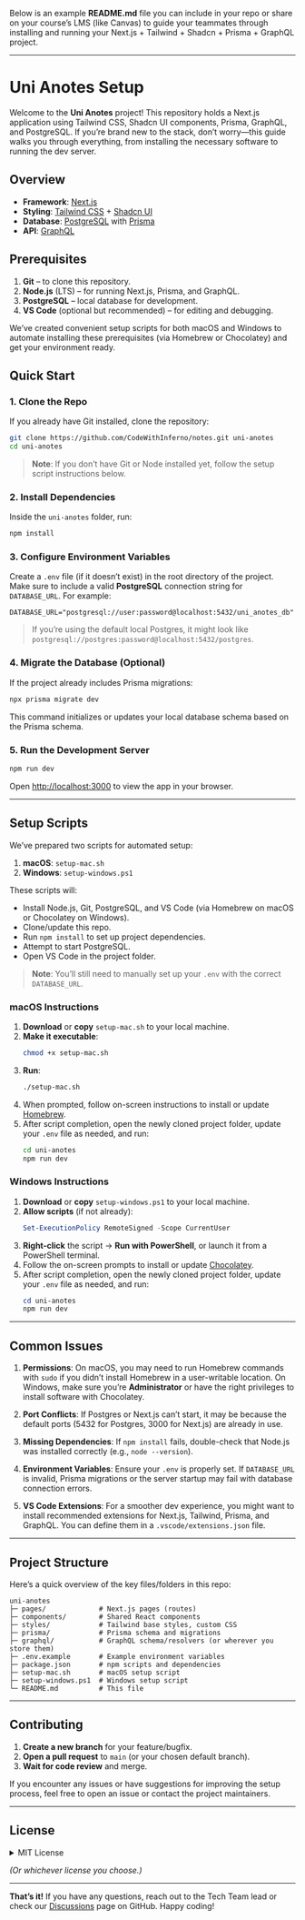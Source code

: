 Below is an example **README.md** file you can include in your repo or share on your course’s LMS (like Canvas) to guide your teammates through installing and running your Next.js + Tailwind + Shadcn + Prisma + GraphQL project.

---

# Uni Anotes Setup

Welcome to the **Uni Anotes** project! This repository holds a Next.js application using Tailwind CSS, Shadcn UI components, Prisma, GraphQL, and PostgreSQL. If you’re brand new to the stack, don’t worry—this guide walks you through everything, from installing the necessary software to running the dev server.

## Overview

- **Framework**: [Next.js](https://nextjs.org/)
- **Styling**: [Tailwind CSS](https://tailwindcss.com/) + [Shadcn UI](https://ui.shadcn.com/)
- **Database**: [PostgreSQL](https://www.postgresql.org/) with [Prisma](https://www.prisma.io/)
- **API**: [GraphQL](https://graphql.org/)

## Prerequisites

1. **Git** – to clone this repository.  
2. **Node.js** (LTS) – for running Next.js, Prisma, and GraphQL.  
3. **PostgreSQL** – local database for development.  
4. **VS Code** (optional but recommended) – for editing and debugging.  

We’ve created convenient setup scripts for both macOS and Windows to automate installing these prerequisites (via Homebrew or Chocolatey) and get your environment ready.

## Quick Start

### 1. Clone the Repo

If you already have Git installed, clone the repository:

```bash
git clone https://github.com/CodeWithInferno/notes.git uni-anotes
cd uni-anotes
```

> **Note**: If you don’t have Git or Node installed yet, follow the setup script instructions below.

### 2. Install Dependencies

Inside the `uni-anotes` folder, run:

```bash
npm install
```

### 3. Configure Environment Variables

Create a `.env` file (if it doesn’t exist) in the root directory of the project. Make sure to include a valid **PostgreSQL** connection string for `DATABASE_URL`. For example:

```
DATABASE_URL="postgresql://user:password@localhost:5432/uni_anotes_db"
```

> If you’re using the default local Postgres, it might look like `postgresql://postgres:password@localhost:5432/postgres`.

### 4. Migrate the Database (Optional)

If the project already includes Prisma migrations:

```bash
npx prisma migrate dev
```

This command initializes or updates your local database schema based on the Prisma schema.

### 5. Run the Development Server

```bash
npm run dev
```

Open [http://localhost:3000](http://localhost:3000) to view the app in your browser.

---

## Setup Scripts

We’ve prepared two scripts for automated setup:

1. **macOS**: `setup-mac.sh`
2. **Windows**: `setup-windows.ps1`

These scripts will:
- Install Node.js, Git, PostgreSQL, and VS Code (via Homebrew on macOS or Chocolatey on Windows).
- Clone/update this repo.
- Run `npm install` to set up project dependencies.
- Attempt to start PostgreSQL.
- Open VS Code in the project folder.

> **Note**: You’ll still need to manually set up your `.env` with the correct `DATABASE_URL`.

### macOS Instructions

1. **Download** or **copy** `setup-mac.sh` to your local machine.
2. **Make it executable**:  
   ```bash
   chmod +x setup-mac.sh
   ```
3. **Run**:  
   ```bash
   ./setup-mac.sh
   ```
4. When prompted, follow on-screen instructions to install or update [Homebrew](https://brew.sh/).  
5. After script completion, open the newly cloned project folder, update your `.env` file as needed, and run:
   ```bash
   cd uni-anotes
   npm run dev
   ```

### Windows Instructions

1. **Download** or **copy** `setup-windows.ps1` to your local machine.
2. **Allow scripts** (if not already):  
   ```powershell
   Set-ExecutionPolicy RemoteSigned -Scope CurrentUser
   ```
3. **Right-click** the script → **Run with PowerShell**, or launch it from a PowerShell terminal.
4. Follow the on-screen prompts to install or update [Chocolatey](https://chocolatey.org/).  
5. After script completion, open the newly cloned project folder, update your `.env` file as needed, and run:
   ```powershell
   cd uni-anotes
   npm run dev
   ```

---

## Common Issues

1. **Permissions**: On macOS, you may need to run Homebrew commands with `sudo` if you didn’t install Homebrew in a user-writable location. On Windows, make sure you’re **Administrator** or have the right privileges to install software with Chocolatey.

2. **Port Conflicts**: If Postgres or Next.js can’t start, it may be because the default ports (5432 for Postgres, 3000 for Next.js) are already in use.

3. **Missing Dependencies**: If `npm install` fails, double-check that Node.js was installed correctly (e.g., `node --version`).

4. **Environment Variables**: Ensure your `.env` is properly set. If `DATABASE_URL` is invalid, Prisma migrations or the server startup may fail with database connection errors.

5. **VS Code Extensions**: For a smoother dev experience, you might want to install recommended extensions for Next.js, Tailwind, Prisma, and GraphQL. You can define them in a `.vscode/extensions.json` file.  

---

## Project Structure

Here’s a quick overview of the key files/folders in this repo:

```
uni-anotes
├─ pages/             # Next.js pages (routes)
├─ components/        # Shared React components
├─ styles/            # Tailwind base styles, custom CSS
├─ prisma/            # Prisma schema and migrations
├─ graphql/           # GraphQL schema/resolvers (or wherever you store them)
├─ .env.example       # Example environment variables
├─ package.json       # npm scripts and dependencies
├─ setup-mac.sh       # macOS setup script
├─ setup-windows.ps1  # Windows setup script
└─ README.md          # This file
```

---

## Contributing

1. **Create a new branch** for your feature/bugfix.  
2. **Open a pull request** to `main` (or your chosen default branch).  
3. **Wait for code review** and merge.

If you encounter any issues or have suggestions for improving the setup process, feel free to open an issue or contact the project maintainers.

---

## License

<details>
<summary>MIT License</summary>

```
Copyright (c) 2023

Permission is hereby granted, free of charge, to any person obtaining a copy...
...
```
</details>

*(Or whichever license you choose.)*

---

**That’s it!** If you have any questions, reach out to the Tech Team lead or check our [Discussions](#) page on GitHub. Happy coding!